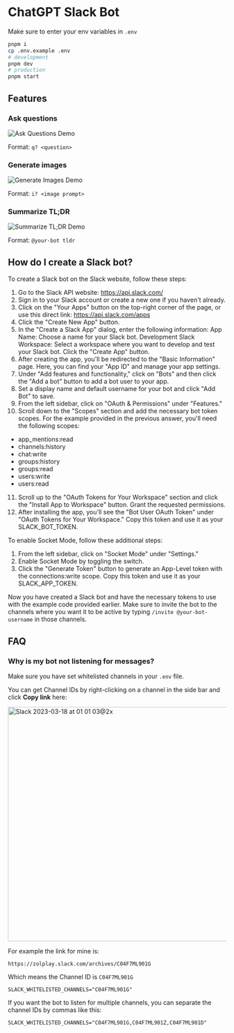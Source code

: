 # ChatGPT Slack Bot

Make sure to enter your env variables in `.env`

```bash
pnpm i
cp .env.example .env
# development
pnpm dev
# production
pnpm start
```

## Features

### Ask questions

![Ask Questions Demo](https://cdn.sanity.io/images/h37lu1pz/production/0c202a03ca243a6a5fbafdfbfc05c3cfe76d9d3e-1815x1021.png?w=850&fit=max&auto=format&dpr=2)

Format: `q? <question>`

### Generate images

![Generate Images Demo](https://cdn.sanity.io/images/h37lu1pz/production/a04e980dbc82353ca4d40a32cdd323f2603e8b0e-1806x1016.png?w=850&fit=max&auto=format&dpr=2)

Format: `i? <image prompt>`

### Summarize TL;DR

![Summarize TL;DR Demo](https://cdn.sanity.io/images/h37lu1pz/production/e0d0036c709956d5f042abe220a0717b80304b0c-2353x1324.png?w=850&fit=max&auto=format&dpr=2)

Format: `@your-bot tldr`

## How do I create a Slack bot?

To create a Slack bot on the Slack website, follow these steps:

1. Go to the Slack API website: https://api.slack.com/
2. Sign in to your Slack account or create a new one if you haven't already.
3. Click on the "Your Apps" button on the top-right corner of the page, or use this direct link: https://api.slack.com/apps
4. Click the "Create New App" button.
5. In the "Create a Slack App" dialog, enter the following information:
   App Name: Choose a name for your Slack bot.
   Development Slack Workspace: Select a workspace where you want to develop and test your Slack bot.
   Click the "Create App" button.
6. After creating the app, you'll be redirected to the "Basic Information" page. Here, you can find your "App ID" and manage your app settings.
7. Under "Add features and functionality," click on "Bots" and then click the "Add a bot" button to add a bot user to your app.
8. Set a display name and default username for your bot and click "Add Bot" to save.
9. From the left sidebar, click on "OAuth & Permissions" under "Features."
10. Scroll down to the "Scopes" section and add the necessary bot token scopes. For the example provided in the previous answer, you'll need the following scopes:

- app_mentions:read
- channels:history
- chat:write
- groups:history
- groups:read
- users:write
- users:read

11. Scroll up to the "OAuth Tokens for Your Workspace" section and click the "Install App to Workspace" button. Grant the requested permissions.
12. After installing the app, you'll see the "Bot User OAuth Token" under "OAuth Tokens for Your Workspace." Copy this token and use it as your SLACK_BOT_TOKEN.

To enable Socket Mode, follow these additional steps:

1. From the left sidebar, click on "Socket Mode" under "Settings."
2. Enable Socket Mode by toggling the switch.
3. Click the "Generate Token" button to generate an App-Level token with the connections:write scope. Copy this token and use it as your SLACK_APP_TOKEN.

Now you have created a Slack bot and have the necessary tokens to use with the example code provided earlier. Make sure to invite the bot to the channels where you want it to be active by typing `/invite @your-bot-username` in those channels.

## FAQ

### Why is my bot not listening for messages?

Make sure you have set whitelisted channels in your `.env` file.

You can get Channel IDs by right-clicking on a channel in the side bar and click **Copy link** here:

<img width="538" alt="Slack 2023-03-18 at 01 01 03@2x" src="https://user-images.githubusercontent.com/10830749/225970561-e16d585b-ee9e-4f9e-ab15-276932316731.png">

For example the link for mine is:

```
https://zolplay.slack.com/archives/C04F7ML901G
```

Which means the Channel ID is `C04F7ML901G`

```
SLACK_WHITELISTED_CHANNELS="C04F7ML901G"
```

If you want the bot to listen for multiple channels, you can separate the channel IDs by commas like this:

```
SLACK_WHITELISTED_CHANNELS="C04F7ML901G,C04F7ML901Z,C04F7ML901D"
```
